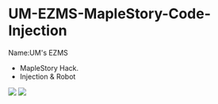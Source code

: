 # UM-EZMS-MapleStory-Code-Injection
Name:UM's EZMS<br/>
- MapleStory Hack.<br/>
- Injection & Robot <br/>
<img src="https://3.bp.blogspot.com/-wmNTN8DmwOQ/VOZ78xmoxsI/AAAAAAAAATA/ClLxVlubjJg/s1600/EZMS3.png"/>
<img src="https://3.bp.blogspot.com/-0OK65iSldCw/VOZ78spAQqI/AAAAAAAAAS8/XfxlTy62sY0/s1600/EZMS2.png"/>
